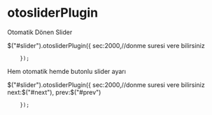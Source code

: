 otosliderPlugin
===============

Otomatik Dönen Slider

$("#slider").otosliderPlugin({
			sec:2000,//donme suresi vere bilirsiniz
			
		});
		
Hem otomatik hemde butonlu slider ayarı

$("#slider").otosliderPlugin({
			sec:2000,//donme suresi vere bilirsiniz
      next:$("#next"),
			prev:$("#prev")
			
		});
